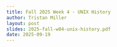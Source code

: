 ```yaml
---
title: Fall 2025 Week 4 - UNIX History
author: Tristan Miller
layout: post
slides: 2025-fall-w04-unix-history.pdf
date: 2025-09-19
---
```

